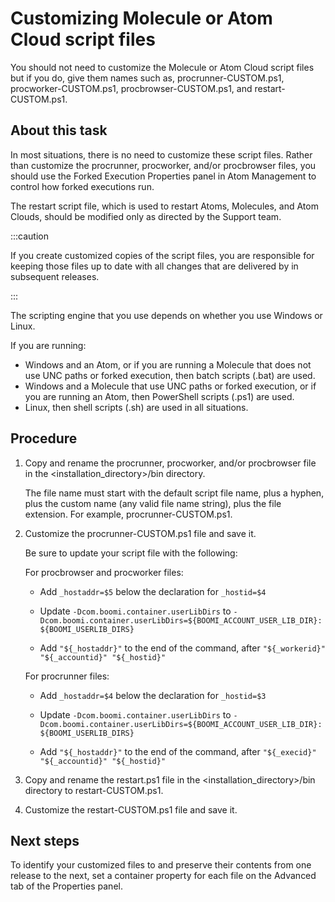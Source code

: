 # Customizing Molecule or Atom Cloud script files

<head>
  <meta name="guidename" content="Integration"/>
  <meta name="context" content="GUID-899a313a-2ff7-4779-bdd1-15b136f828ed"/>
</head>


You should not need to customize the Molecule or Atom Cloud script files but if you do, give them names such as, procrunner-CUSTOM.ps1, procworker-CUSTOM.ps1, procbrowser-CUSTOM.ps1, and restart-CUSTOM.ps1.

## About this task

In most situations, there is no need to customize these script files. Rather than customize the procrunner, procworker, and/or procbrowser files, you should use the Forked Execution Properties panel in Atom Management to control how forked executions run.

The restart script file, which is used to restart Atoms, Molecules, and Atom Clouds, should be modified only as directed by the Support team.

:::caution

If you create customized copies of the script files, you are responsible for keeping those files up to date with all changes that are delivered by in subsequent releases.

:::

The scripting engine that you use depends on whether you use Windows or Linux.

If you are running:

- Windows and an Atom, or if you are running a Molecule that does not use UNC paths or forked execution, then batch scripts (.bat) are used.
- Windows and a Molecule that use UNC paths or forked execution, or if you are running an Atom, then PowerShell scripts (.ps1) are used.
- Linux, then shell scripts (.sh) are used in all situations.

## Procedure

1.  Copy and rename the procrunner, procworker, and/or procbrowser file in the \<installation\_directory\>/bin directory.

    The file name must start with the default script file name, plus a hyphen, plus the custom name \(any valid file name string\), plus the file extension. For example, procrunner-CUSTOM.ps1.

2.  Customize the procrunner-CUSTOM.ps1 file and save it.

    Be sure to update your script file with the following:

    For procbrowser and procworker files:

    -   Add `_hostaddr=$5` below the declaration for `_hostid=$4`

    -   Update `-Dcom.boomi.container.userLibDirs` to `-Dcom.boomi.container.userLibDirs=${BOOMI_ACCOUNT_USER_LIB_DIR}:${BOOMI_USERLIB_DIRS}`

    -   Add `"${_hostaddr}"` to the end of the command, after `"${_workerid}" "${_accountid}" "${_hostid}"`

    For procrunner files:

    -   Add `_hostaddr=$4` below the declaration for `_hostid=$3`

    -   Update `-Dcom.boomi.container.userLibDirs` to `-Dcom.boomi.container.userLibDirs=${BOOMI_ACCOUNT_USER_LIB_DIR}:${BOOMI_USERLIB_DIRS}`

    -   Add `"${_hostaddr}"` to the end of the command, after `"${_execid}" "${_accountid}" "${_hostid}"`

3.  Copy and rename the restart.ps1 file in the \<installation\_directory\>/bin directory to restart-CUSTOM.ps1.

4.  Customize the restart-CUSTOM.ps1 file and save it.

## Next steps

To identify your customized files to and preserve their contents from one release to the next, set a container property for each file on the Advanced tab of the Properties panel.
